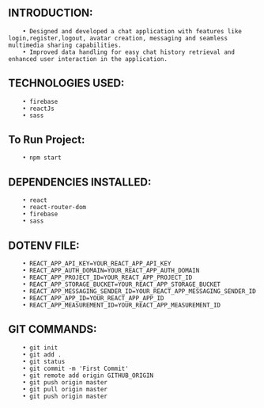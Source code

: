 INTRODUCTION:
-------------
        • Designed and developed a chat application with features like login,register,logout, avatar creation, messaging and seamless multimedia sharing capabilities.
        • Improved data handling for easy chat history retrieval and enhanced user interaction in the application.

TECHNOLOGIES USED:
-------------------
        • firebase
        • reactJs
        • sass
 

To Run Project:
-------------------
        • npm start


DEPENDENCIES INSTALLED:
------------------------
        • react
        • react-router-dom
        • firebase
        • sass


DOTENV FILE:
------------------
        • REACT_APP_API_KEY=YOUR_REACT_APP_API_KEY
        • REACT_APP_AUTH_DOMAIN=YOUR_REACT_APP_AUTH_DOMAIN
        • REACT_APP_PROJECT_ID=YOUR_REACT_APP_PROJECT_ID
        • REACT_APP_STORAGE_BUCKET=YOUR_REACT_APP_STORAGE_BUCKET
        • REACT_APP_MESSAGING_SENDER_ID=YOUR_REACT_APP_MESSAGING_SENDER_ID
        • REACT_APP_APP_ID=YOUR_REACT_APP_APP_ID
        • REACT_APP_MEASUREMENT_ID=YOUR_REACT_APP_MEASUREMENT_ID


GIT COMMANDS:
-------------------
        • git init
        • git add .  
        • git status
        • git commit -m 'First Commit'
        • git remote add origin GITHUB_ORIGIN
        • git push origin master
        • git pull origin master
        • git push origin master
